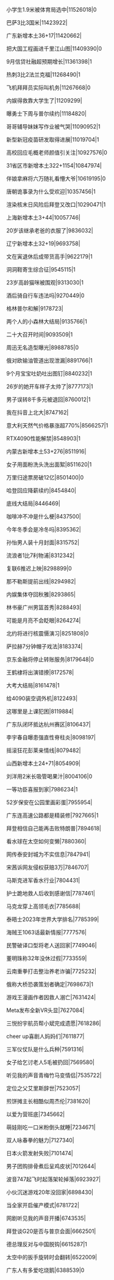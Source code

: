 小学生1.9米被体育局选中|11526018|0

巴萨3比3国米|11423922|

广东新增本土36+17|11420662|

把大国工程画进千里江山图|11409390|0

9月信贷社融超预期增长|11361398|1

热刺3比2法兰克福|11268490|1

飞机拜拜员实际叫机务|11267668|0

内娱得救靠大学生了|11209299|

曝勇士下周与普尔续约|11184820|

哥哥辅导妹妹写作业被气哭|11090952|1

新型新冠疫苗研发取得进展|11019704|1

高校回应毛概老师颜值引关注|10927576|0

31省区市新增本土322+1154|10847974|

伴娘拿麻将六万随礼看懵大爷|10619195|0

唐朝诡事录为什么受欢迎|10357456|1

渲染核末日风险后拜登又改口|10290471|1

上海新增本土3+44|10057746|

20岁该继承老爸的衣服了|9836032|

辽宁新增本土32+19|9693758|

文在寅退休后成带货高手|9622179|1

洞洞鞋寄生综合征|9545115|1

23岁高龄猫咪被围观|9313030|1

酒后骑自行车违法吗|9270449|0

格林普尔和解|9178723|

两个人的小森林大结局|9135766|1

二十大召开时间|9093509|1

周迅无名造型曝光|8988785|0

俄对欧输油管道出现泄漏|8891766|1

9个月宝宝吐奶吐出图钉|8840232|1

26岁的她开车样子太帅了|8777173|1

男子误转8千多元被退回|8760012|1

我在抖音上北大|8747162|

意大利天然气价格暴涨超770%|8566257|1

RTX4090性能解禁|8548903|1

内蒙古新增本土53+276|8511916|

女子用面粉洗头洗出面絮|8511620|1

万里归途票房破12亿|8501400|0

哈登回应降薪续约|8454840|

底线大结局|8446469|

咖啡冲不冲是什么梗|8437500|

今年冬季会是冷冬吗|8395362|

孙怡男人装十月封面|8315752|

流浪者1比7利物浦|8312342|

复联6推迟上映|8298899|0

那不勒斯提前出线|8294982|

内娱集体夺回秋雅|8293865|

林书豪广州男篮首秀|8288493|

可能是月亮不会眨眼|8264274|

北约将进行核震慑演习|8251808|0

萨拉赫7分钟帽子戏法|8183374|

京东金融将停止转账服务|8179648|0

王鹤棣将出演错撩|8172578|

大考大结局|8161478|1

给4090装空调外机|8122493|

这哪里是上课犯困|8119884|

广东队闭环抵达杭州赛区|8106437|

李宇春自曝患强直性脊柱炎|8098197|

摇滚狂花彭莱亲情线|8079482|

山西新增本土24+71|8054909|

刘洋用2米长吸管喝果汁|8004106|0

一等功臣喜报到家|7986234|1

52岁保安在公园里画彩蛋|7955954|

广东连高速公路都是精装修|7927665|1

拜登相信自己能再击败特朗普|7894618|

看水球在太空如何变懒|7880360|

网传泰安封城为不实信息|7847941|

宋茜诉网友侵权获赔3万|7846707|

马斯克进军香水行业|7804431|

护士跪地救人后收到感谢信|7787461|

马克龙穿上高领毛衣|7785688|

泰晤士2023年世界大学排名|7785399|

海贼王1063话最新情报|7777576|

民警破译口型将老人送回家|7749046|

董明珠称32年没休过假|7733559|

云南重拳打击整治养老诈骗|7725232|

俄称大桥恐袭策划者确定|7698673|1

游戏王漫画作者因救人溺亡|7631424|

Meta发布全新VR头显|7627084|

三悦扮宇航员帮小斌完成遗愿|7618286|

cheer up喜剧人妈妈们|7611877|

三军仪仗队是什么兵种|7591316|

女子给乞讨老人5毛被扔回|7569580|

听见我的声音青梅竹马变情侣|7535722|

定位之父艾里斯辞世|7523057|

煎饼摊主长相酷似周杰伦|7381620|

以爱为营班底|7345662|

萌娃刚吃一口米粉倒头就睡|7234671|

双人咏春拳的魅力|7127340|

日本火箭发射失败|7101474|

男子团购排骨煮后呈鸡皮状|7012644|

波音747起飞时起落架轮掉落|6923927|

小伙沉迷游戏20年没回家|6898430|

当全家开启催产模式|6781722|

网剧听见我的声音开播|6743535|

拜登谈G20是否与普京会面|6662501|

德总理反对与中国脱钩|6615287|1

太空中的扳手旋转时会翻转|6522009|

广东人有多爱吃烧鹅|6388539|0

